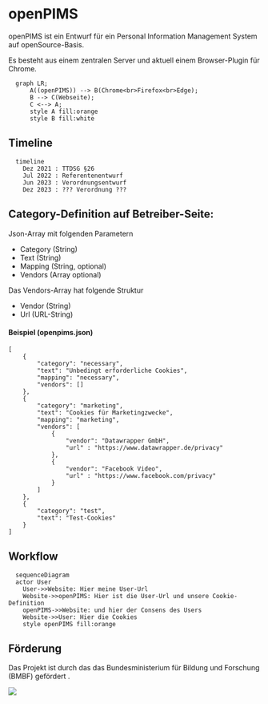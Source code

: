 # openPIMS

openPIMS ist ein Entwurf für ein Personal Information Management System auf openSource-Basis.

Es besteht aus einem zentralen Server und aktuell einem Browser-Plugin für Chrome.

```mermaid
  graph LR;
      A((openPIMS)) --> B(Chrome<br>Firefox<br>Edge);
      B --> C(Webseite);
      C <--> A;
      style A fill:orange
      style B fill:white
```

## Timeline
```mermaid
  timeline
    Dez 2021 : TTDSG §26
    Jul 2022 : Referentenentwurf
    Jun 2023 : Verordnungsentwurf
    Dez 2023 : ??? Verordnung ???
```  

## Category-Definition auf Betreiber-Seite:
Json-Array mit folgenden Parametern

- Category (String)
- Text (String)
- Mapping (String, optional)
- Vendors (Array optional)

Das Vendors-Array hat folgende Struktur
- Vendor (String)
- Url (URL-String)

#### Beispiel (openpims.json)

    [
        {
            "category": "necessary",
            "text": "Unbedingt erforderliche Cookies",
            "mapping": "necessary",
            "vendors": []
        },
        {
            "category": "marketing",
            "text": "Cookies für Marketingzwecke",
            "mapping": "marketing",
            "vendors": [
                {
                    "vendor": "Datawrapper GmbH",
                    "url" : "https://www.datawrapper.de/privacy"
                },
                {
                    "vendor": "Facebook Video",
                    "url" : "https://www.facebook.com/privacy"
                }
            ]
        },
        {
            "category": "test",
            "text": "Test-Cookies"
        }
    ]

## Workflow
```mermaid
  sequenceDiagram
  actor User
    User->>Website: Hier meine User-Url
    Website->>openPIMS: Hier ist die User-Url und unsere Cookie-Definition
    openPIMS->>Website: und hier der Consens des Users
    Website->>User: Hier die Cookies
    style openPIMS fill:orange
```

## Förderung
Das Projekt ist durch das das Bundesministerium für Bildung und Forschung (BMBF) gefördert .

![](https://prototypefund.de/wp-content/uploads/2016/07/logo-bmbf.svg)
